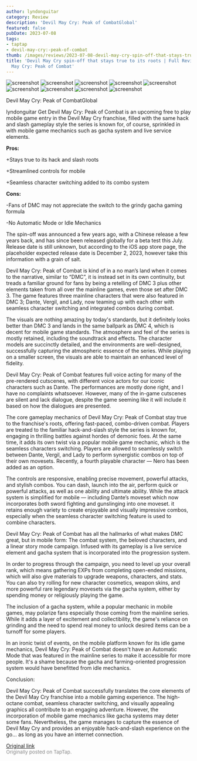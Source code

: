 ```yaml
---
author: lyndonguitar
category: Review
description: 'Devil May Cry: Peak of CombatGlobal'
featured: false
pubDate: 2023-07-08
tags:
- taptap
- devil-may-cry:-peak-of-combat
thumb: /images/reviews/2023-07-08-devil-may-cry-spin-off-that-stays-true-to-its-roots--full-review---devil-may-cry-peak-of--0.avif
title: 'Devil May Cry spin-off that stays true to its roots | Full Review - Devil
  May Cry: Peak of Combat'
---
```


<div class="gallery">
  <img src="/images/reviews/2023-07-08-devil-may-cry-spin-off-that-stays-true-to-its-roots--full-review---devil-may-cry-peak-of--0.avif" alt="screenshot" />
  <img src="/images/reviews/2023-07-08-devil-may-cry-spin-off-that-stays-true-to-its-roots--full-review---devil-may-cry-peak-of--1.avif" alt="screenshot" />
  <img src="/images/reviews/2023-07-08-devil-may-cry-spin-off-that-stays-true-to-its-roots--full-review---devil-may-cry-peak-of--2.avif" alt="screenshot" />
  <img src="/images/reviews/2023-07-08-devil-may-cry-spin-off-that-stays-true-to-its-roots--full-review---devil-may-cry-peak-of--3.avif" alt="screenshot" />
  <img src="/images/reviews/2023-07-08-devil-may-cry-spin-off-that-stays-true-to-its-roots--full-review---devil-may-cry-peak-of--4.avif" alt="screenshot" />
  <img src="/images/reviews/2023-07-08-devil-may-cry-spin-off-that-stays-true-to-its-roots--full-review---devil-may-cry-peak-of--5.avif" alt="screenshot" />
  <img src="/images/reviews/2023-07-08-devil-may-cry-spin-off-that-stays-true-to-its-roots--full-review---devil-may-cry-peak-of--6.avif" alt="screenshot" />
  <img src="/images/reviews/2023-07-08-devil-may-cry-spin-off-that-stays-true-to-its-roots--full-review---devil-may-cry-peak-of--7.avif" alt="screenshot" />
  <img src="/images/reviews/2023-07-08-devil-may-cry-spin-off-that-stays-true-to-its-roots--full-review---devil-may-cry-peak-of--8.avif" alt="screenshot" />
</div>

Devil May Cry: Peak of CombatGlobal

lyndonguitar
Get
Devil May Cry: Peak of Combat is an upcoming free to play mobile game entry in the Devil May Cry franchise, filled with the same hack and slash gameplay style the series is known for, of course, sprinkled in with mobile game mechanics such as gacha system and live service elements.


**Pros:**


+Stays true to its hack and slash roots

+Streamlined controls for mobile

+Seamless character switching added to its combo system


**Cons:**


-Fans of DMC may not appreciate the switch to the grindy gacha gaming formula

-No Automatic Mode or Idle Mechanics

The spin-off was announced a few years ago, with a Chinese release a few years back, and has since been released globally for a beta test this July. Release date is still unknown, but according to the iOS app store page, the placeholder expected release date is December 2, 2023, however take this information with a grain of salt.

Devil May Cry: Peak of Combat is kind of in a no man’s land when it comes to the narrative, similar to “DMC”, it is instead set in its own continuity, but treads a familiar ground for fans by being a retelling of DMC 3 plus other elements taken from all over the mainline games, even those set after DMC 3. The game features three mainline characters that were also featured in DMC 3; Dante, Vergil, and Lady, now teaming up with each other with seamless character switching and integrated combos during combat.

The visuals are nothing amazing by today's standards, but it definitely looks better than DMC 3 and lands in the same ballpark as DMC 4, which is decent for mobile game standards. The atmosphere and feel of the series is mostly retained, including the soundtrack and effects. The character models are succinctly detailed, and the environments are well-designed, successfully capturing the atmospheric essence of the series. While playing on a smaller screen, the visuals are able to maintain an enhanced level of fidelity.

Devil May Cry: Peak of Combat features full voice acting for many of the pre-rendered cutscenes, with different voice actors for our iconic characters such as Dante. The performances are mostly done right, and I have no complaints whatsoever. However, many of the in-game cutscenes are silent and lack dialogue, despite the game seeming like it will include it based on how the dialogues are presented.

The core gameplay mechanics of Devil May Cry: Peak of Combat stay true to the franchise's roots, offering fast-paced, combo-driven combat. Players are treated to the familiar hack-and-slash style the series is known for, engaging in thrilling battles against hordes of demonic foes. At the same time, it adds its own twist via a popular mobile game mechanic, which is the seamless characters switching. Players are allowed to seamlessly switch between Dante, Vergil, and Lady to perform synergistic combos on top of their own movesets. Recently, a fourth playable character — Nero  has been added as an option.

The controls are responsive, enabling precise movement, powerful attacks, and stylish combos. You can dash, launch into the air, perform quick or powerful attacks, as well as one ability and ultimate ability. While the attack system is simplified for mobile — including Dante’s moveset which now incorporates both sword fighting and gunslinging into one moveset. it retains enough variety to create enjoyable and visually impressive combos, especially when the seamless character switching feature is used to combine characters.

Devil May Cry: Peak of Combat has all the hallmarks of what makes DMC great, but in mobile form: The combat system, the beloved characters, and a linear story mode campaign. Infused with its gameplay is a live service element and gacha system that is incorporated into the progression system.

In order to progress through the campaign, you need to level up your overall rank, which means gathering EXPs from completing open-ended missions, which will also give materials to upgrade weapons, characters, and stats. You can also try rolling for new character cosmetics, weapon skins, and more powerful rare legendary movesets via the gacha system, either by spending money or religiously playing the game.

The inclusion of a gacha system, while a popular mechanic in mobile games, may polarize fans especially those coming from the mainline series. While it adds a layer of excitement and collectibility, the game's reliance on grinding and the need to spend real money to unlock desired items can be a turnoff for some players.

In an ironic twist of events, on the mobile platform known for its idle game mechanics, Devil May Cry: Peak of Combat doesn't have an Automatic Mode that was featured in the mainline series to make it accessible for more people. It's a shame because the gacha and farming-oriented progression system would have benefitted from idle mechanics.

Conclusion:

Devil May Cry: Peak of Combat successfully translates the core elements of the Devil May Cry franchise into a mobile gaming experience. The high-octane combat, seamless character switching, and visually appealing graphics all contribute to an engaging adventure. However, the incorporation of mobile game mechanics like gacha systems may deter some fans. Nevertheless, the game manages to capture the essence of Devil May Cry and provides an enjoyable hack-and-slash experience on the go… as long as you have an internet connection.

[Original link](https://m.taptap.io/post/5966260?share_id=cbd912929c7c&utm_medium=share&utm_source=discord)<br><span style="font-size: 0.95em; color: #888;">Originally posted on TapTap.</span>